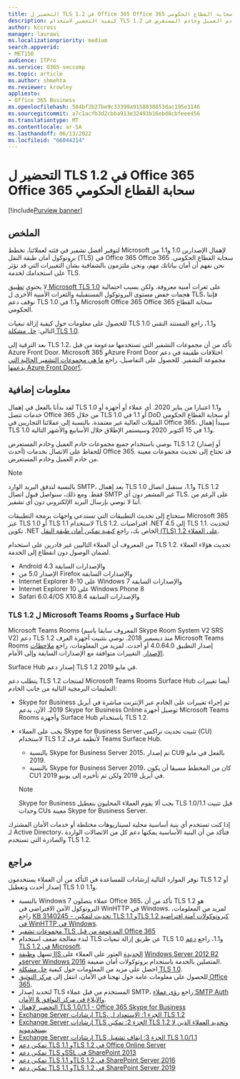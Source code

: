 ```yaml
---
title: التحضير ل TLS 1.2 في Office 365 Office 365 سحابة القطاع الحكومي
description: كيفية التحضير لاستخدام TLS 1.2 لجميع مجموعات خادم العميل وخادم المستعرض في Office 365 Office 365 سحابة القطاع الحكومي بعد تعطيل دعم TLS 1.0 و1.1.
author: kccross
manager: laurawi
ms.localizationpriority: medium
search.appverid:
- MET150
audience: ITPro
ms.service: O365-seccomp
ms.topic: article
ms.author: shmehta
ms.reviewer: krowley
appliesto:
- Office 365 Business
ms.openlocfilehash: 584bf2b27be9c33399a9158038853dac195e3146
ms.sourcegitcommit: a7c1acfb3d2cbba913e32493b16ebd8cbfeee456
ms.translationtype: MT
ms.contentlocale: ar-SA
ms.lasthandoff: 06/13/2022
ms.locfileid: "66044214"
---
```

# <a name="preparing-for-tls-12-in-office-365-and-office-365-gcc"></a>التحضير ل TLS 1.2 في Office 365 Office 365 سحابة القطاع الحكومي

[!include[Purview banner](../includes/purview-rebrand-banner.md)]

## <a name="summary"></a>الملخص

لتوفير أفضل تشفير في فئته لعملائنا، تخطط Microsoft لإهمال الإصدارين 1.0 و1.1 من بروتوكول أمان طبقة النقل (TLS) في Office 365 Office 365 سحابة القطاع الحكومي. نحن نفهم أن أمان بياناتك مهم، ونحن ملتزمون بالشفافية بشأن التغييرات التي قد تؤثر على استخدامك لخدمة TLS.

لا يحتوي [تطبيق Microsoft TLS 1.0](https://support.microsoft.com/help/3117336/schannel-implementation-of-tls-1-0-in-windows-security-status-update-n) على ثغرات أمنية معروفة. ولكن بسبب احتمالية هجمات خفض مستوى البروتوكول المستقبلية والثغرات الأمنية الأخرى ل TLS، فإننا نوقف دعم TLS 1.0 و1.1 في Microsoft Office 365 Office 365 سحابة القطاع الحكومي.

للحصول على معلومات حول كيفية إزالة تبعيات TLS 1.0 و1.1، راجع المستند التقني التالي: [حل مشكلة TLS 1.0](https://www.microsoft.com/download/details.aspx?id=55266).

بعد الترقية إلى TLS 1.2، تأكد من أن مجموعات التشفير التي تستخدمها مدعومة من قبل Azure Front Door. Microsoft 365 وAzure Front Door اختلافات طفيفة في دعم مجموعة التشفير. للحصول على التفاصيل، راجع [ما هي مجموعات التشفير الحالية التي يدعمها Azure Front Door؟](/azure/frontdoor/concept-end-to-end-tls#supported-cipher-suites).

## <a name="more-information"></a>معلومات إضافية

لقد بدأنا بالفعل في إهمال TLS 1.0 و1.1 اعتبارا من يناير 2020. أي عملاء أو أجهزة أو خدمات تتصل Office 365 من خلال TLS 1.0 أو 1.1 في DoD أو سحابة القطاع الحكومي المثيلات العالية غير معتمدة. بالنسبة إلى عملائنا التجاريين في Office 365، سيبدأ إهمال TLS 1.0 و1.1 في 15 أكتوبر 2020 وسيستمر الإطلاق خلال الأسابيع والأشهر التالية.

نوصي باستخدام جميع مجموعات خادم العميل وخادم المستعرض TLS 1.2 (أو إصدار أحدث) للحفاظ على الاتصال بخدمات Office 365. قد تحتاج إلى تحديث مجموعات معينة من خادم العميل وخادم المستعرض.

  > [!NOTE]
  > بالنسبة لتدفق البريد الوارد SMTP، بعد إهمال TLS 1.0 و1.1، سنقبل اتصال TLS 1.2 فقط. ومع ذلك، سنواصل قبول اتصال SMTP غير المشفر دون أي TLS. على الرغم من أننا لا نوصي بإرسال البريد الإلكتروني دون أي تشفير.

ستحتاج إلى تحديث التطبيقات التي تستدعي واجهات برمجة التطبيقات Microsoft 365 عبر TLS 1.0 أو TLS 1.1 لاستخدام TLS 1.2. افتراضيات .NET 4.5 إلى TLS 1.1. لتحديث تكوين .NET الخاص بك، راجع [كيفية تمكين أمان طبقة النقل (TLS) 1.2 على العملاء](/mem/configmgr/core/plan-design/security/enable-tls-1-2-client).

من المعروف أن العملاء التاليين غير قادرين على استخدام TLS 1.2. تحديث هؤلاء العملاء لضمان الوصول دون انقطاع إلى الخدمة.

- Android 4.3 والإصدارات السابقة
- الإصدار 5.0 من Firefox والإصدارات السابقة
- Internet Explorer 8-10 على Windows 7 والإصدارات السابقة
- Internet Explorer 10 على Windows Phone 8
- Safari 6.0.4/OS X10.8.4 والإصدارات السابقة

### <a name="tls-12-for-microsoft-teams-rooms-and-surface-hub"></a>TLS 1.2 ل Microsoft Teams Rooms و Surface Hub

Microsoft Teams Rooms (المعروف سابقا باسم Skype Room System V2 SRS V2) دعم TLS 1.2 منذ ديسمبر 2018. نوصي بتثبيت أجهزة الغرف Microsoft Teams Rooms إصدار التطبيق 4.0.64.0 أو أحدث. لمزيد من المعلومات، راجع [ملاحظات الإصدار](/microsoftteams/room-systems/srs2-release-note). التغييرات متوافقة مع الإصدارات السابقة وإلى الأمام.

Surface Hub إصدار دعم TLS 1.2 في مايو 2019.

يتطلب دعم TLS 1.2 لمنتجات Microsoft Teams Rooms Surface Hub أيضا تغييرات التعليمات البرمجية التالية من جانب الخادم:

- Skype for Business تم إجراء تغييرات على الخادم عبر الإنترنت مباشرة في أبريل 2019. الآن، يدعم Skype for Business Online توصيل أجهزة Microsoft Teams Rooms وأجهزة Surface Hub باستخدام TLS 1.2.
- يجب على العملاء Skype for Business Server تثبيت تحديث تراكمي (CU) لاستخدام TLS 1.2 لأنظمة غرف Teams Surface Hub.

  - بالنسبة Skype for Business Server 2015، تم إصدار CU9 بالفعل في مايو 2019.
  - بالنسبة Skype for Business Server 2019، كان من المخطط مسبقا أن يكون CU1 في أبريل 2019 ولكن تم تأخيره إلى يونيو 2019.

  > [!NOTE]
  > Skype for Business يجب ألا يقوم العملاء المحليون بتعطيل TLS 1.0/1.1 قبل تثبيت وحدات CUs معينة Skype for Business Server.

إذا كنت تستخدم أي بنية أساسية محلية لسيناريوهات مختلطة أو خدمات الأمان المشترك لـ Active Directory، فتأكد من أن البنية الأساسية يمكنها دعم كل من الاتصالات الواردة والصادرة التي تستخدم TLS 1.2.

## <a name="references"></a>مراجع

توفر الموارد التالية إرشادات للمساعدة في التأكد من أن العملاء يستخدمون TLS 1.2 أو إصدار أحدث وتعطيل TLS 1.0 و1.1.

- بالنسبة Windows 7 عملاء يتصلون Office 365، تأكد من أن TLS 1.2 هو البروتوكول الآمن الافتراضي في WinHTTP في Windows. لمزيد من المعلومات، راجع [KB 3140245 - تحديث لتمكين TLS 1.1 وTLS 1.2 كبروتوكولات آمنة افتراضية في WinHTTP في Windows](https://support.microsoft.com/help/3140245/update-to-enable-tls-1-1-and-tls-1-2-as-a-default-secure-protocols-in).
- [مجموعات تشفير TLS المدعومة من قبل Office 365](/microsoft-365/compliance/technical-reference-details-about-encryption#tls-cipher-suites-supported-by-office-365)
- لبدء معالجة ضعف استخدام TLS عن طريق إزالة تبعيات TLS 1.0 و1.1، راجع [دعم TLS 1.2 في Microsoft](https://cloudblogs.microsoft.com/microsoftsecure/2017/06/20/tls-1-2-support-at-microsoft/).
- تسهل [وظيفة IIS الجديدة](https://cloudblogs.microsoft.com/microsoftsecure/2017/09/07/new-iis-functionality-to-help-identify-weak-tls-usage/) العثور على العملاء على [Windows Server 2012 R2](https://support.microsoft.com/help/4025335/windows-8-1-windows-server-2012-r2-update-kb4025335) [وserver Windows 2016](https://support.microsoft.com/help/4025334/windows-10-update-kb4025334) المتصلين بالخدمة باستخدام بروتوكولات أمان ضعيفة.
- احصل على مزيد من المعلومات حول كيفية [حل مشكلة TLS 1.0](https://www.microsoft.com/download/details.aspx?id=55266).
- للحصول على معلومات عامة حول نهجنا في الأمان، انتقل إلى [مركز التوثيق Office 365](https://www.microsoft.com/trustcenter/cloudservices/office365).
- لتحديد إصدار TLS المستخدم من قبل عملاء SMTP، راجع [رؤى عملاء SMTP Auth والإبلاغ في مركز التوافق & الأمان](../security/office-365-security/mfi-smtp-auth-clients-report.md).
- [التحضير لإهمال TLS 1.0/1.1 - Office 365 Skype for Business](https://techcommunity.microsoft.com/t5/Skype-for-Business-Blog/Preparing-for-TLS-1-0-1-1-Deprecation-O365-Skype-for-Business/ba-p/222247)
- [Exchange Server إرشادات TLS، الجزء 1: الاستعداد ل TLS 1.2](https://techcommunity.microsoft.com/t5/exchange-team-blog/exchange-server-tls-guidance-part-1-getting-ready-for-tls-1-2/ba-p/607649)
- [Exchange Server إرشادات TLS الجزء 2: تمكين TLS 1.2 وتحديد العملاء الذين لا يستخدمونه](https://techcommunity.microsoft.com/t5/exchange-team-blog/exchange-server-tls-guidance-part-2-enabling-tls-1-2-and/ba-p/607761)
- [Exchange Server إرشادات TLS الجزء 3: إيقاف تشغيل TLS 1.0/1.1](https://techcommunity.microsoft.com/t5/exchange-team-blog/exchange-server-tls-guidance-part-3-turning-off-tls-1-0-1-1/ba-p/607898)
- [تمكين دعم TLS 1.1 وTLS 1.2 في Office Online Server](/officeonlineserver/enable-tls-1-1-and-tls-1-2-support-in-office-online-server)
- [تمكين دعم TLS وSSL في SharePoint 2013](/sharepoint/security-for-sharepoint-server/enable-tls-and-ssl-support-in-sharepoint-2013)
- [تمكين دعم TLS 1.1 وTLS 1.2 في SharePoint Server 2016](/sharepoint/security-for-sharepoint-server/enable-tls-1-1-and-tls-1-2-support-in-sharepoint-server-2016)
- [تمكين دعم TLS 1.1 وTLS 1.2 في SharePoint Server 2019](/sharepoint/security-for-sharepoint-server/enable-tls-1-1-and-tls-1-2-support-in-sharepoint-server-2019)
